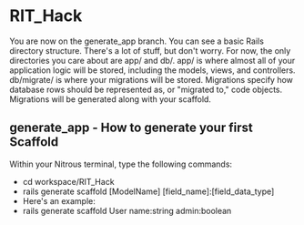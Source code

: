 RIT_Hack
========

You are now on the generate_app branch. You can see a basic Rails directory structure. There's a lot of stuff, but don't worry. For now, the only directories you care about are app/ and db/. app/ is where almost all of your application logic will be stored, including the models, views, and controllers. db/migrate/ is where your migrations will be stored. Migrations specify how database rows should be represented as, or "migrated to," code objects. Migrations will be generated along with your scaffold.

## generate_app - How to generate your first Scaffold
Within your Nitrous terminal, type the following commands:
- cd workspace/RIT_Hack
- rails generate scaffold \[ModelName\] \[field_name\]:\[field_data_type]
- Here's an example:
- rails generate scaffold User name:string admin:boolean
